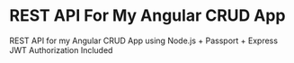 # REST API For My Angular CRUD App

REST API for my Angular CRUD App using Node.js + Passport + Express
JWT Authorization Included
